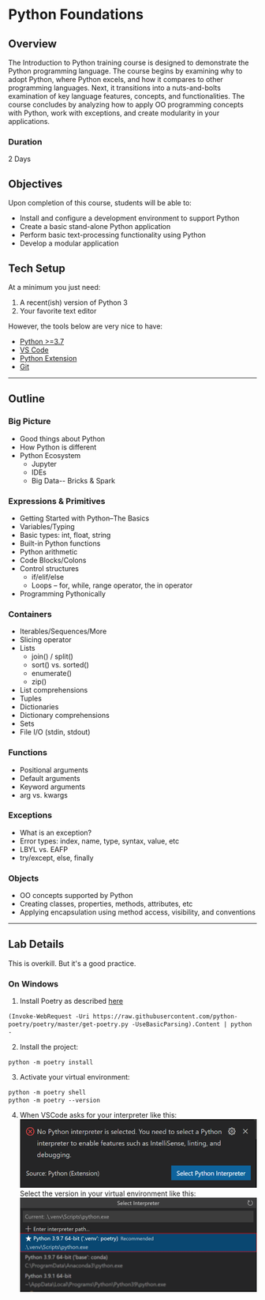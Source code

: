 # Python Foundations



## Overview
The Introduction to Python training course is designed to demonstrate the Python programming language. The course begins by examining why to adopt Python, where Python excels, and how it compares to other programming languages. Next, it transitions into a nuts-and-bolts examination of key language features, concepts, and functionalities. The course concludes by analyzing how to apply OO programming concepts with Python, work with exceptions, and create modularity in your applications.


### Duration 
2 Days


## Objectives
Upon completion of this course, students will be able to:
* Install and configure a development environment to support Python
* Create a basic stand-alone Python application
* Perform basic text-processing functionality using Python
* Develop a modular application



## Tech Setup
At a minimum you just need: 
1. A recent(ish) version of Python 3 
2. Your favorite text editor


However, the tools below are very nice to have:
* [Python >=3.7](https://www.python.org/downloads/)
* [VS Code](https://code.visualstudio.com/)
* [Python Extension](https://marketplace.visualstudio.com/items?itemName=ms-python.python)
* [Git](https://git-scm.com/downloads)


---


## Outline

### Big Picture
* Good things about Python
* How Python is different
* Python Ecosystem
  * Jupyter
  * IDEs
  * Big Data-- Bricks & Spark

### Expressions & Primitives
* Getting Started with Python–The Basics
* Variables/Typing
* Basic types: int, float, string
* Built-in Python functions
* Python arithmetic
* Code Blocks/Colons
* Control structures
  - if/elif/else
  - Loops – for, while, range operator, the in operator
* Programming Pythonically

### Containers
* Iterables/Sequences/More
* Slicing operator
* Lists
  - join() / split()
  - sort() vs. sorted()
  - enumerate()
  - zip()
* List comprehensions
* Tuples
* Dictionaries
* Dictionary comprehensions
* Sets
* File I/O (stdin, stdout)

### Functions
* Positional arguments
* Default arguments
* Keyword arguments
* arg vs. kwargs

### Exceptions
* What is an exception?
* Error types: index, name, type, syntax, value, etc
* LBYL vs. EAFP
* try/except, else, finally

### Objects
* OO concepts supported by Python
* Creating classes, properties, methods, attributes, etc
* Applying encapsulation using method access, visibility, and conventions


---

## Lab Details
This is overkill. But it's a good practice.

### On Windows
1. Install Poetry as described [here](https://python-poetry.org/docs/#osx--linux--bashonwindows-install-instructions)
```pwsh
(Invoke-WebRequest -Uri https://raw.githubusercontent.com/python-poetry/poetry/master/get-poetry.py -UseBasicParsing).Content | python -

```

2. Install the project:
```shell
python -m poetry install
```

3. Activate your virtual environment:
```shell
python -m poetry shell
python -m poetry --version
```
4. When VSCode asks for your interpreter like this:
![xyz](./.assets/select_interpreter_toast.png "some title")
Select the version in your virtual environment like this: 
![xyz](./.assets/select_interpreter_menu.png "some title")
